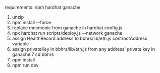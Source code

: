 requirements:
npm
hardhat
ganache

1. unzip
2. npm install --force
3. replace mnemonic from ganache in hardhat.config.js
4. npx hardhat run scripts/deploy.js --network ganache
5. assign HealthRecord address to bbhrs/lib/eth.js contractAddress variable
6. assign privateKey in bbhrs/lib/eth.js from any address' private key in ganache
7  cd bbhrs 
8. npm install
9. npm run dev
